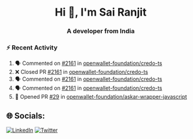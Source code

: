<h1 align="center">Hi 👋, I'm Sai Ranjit</h1>
<h3 align="center">A developer from India</h3>

### :zap: Recent Activity

<!--START_SECTION:activity-->
1. 🗣 Commented on [#2161](https://github.com/openwallet-foundation/credo-ts/pull/2161#issuecomment-2625096659) in [openwallet-foundation/credo-ts](https://github.com/openwallet-foundation/credo-ts)
2. ❌ Closed PR [#2161](https://github.com/openwallet-foundation/credo-ts/pull/2161) in [openwallet-foundation/credo-ts](https://github.com/openwallet-foundation/credo-ts)
3. 🗣 Commented on [#2161](https://github.com/openwallet-foundation/credo-ts/pull/2161#issuecomment-2621452040) in [openwallet-foundation/credo-ts](https://github.com/openwallet-foundation/credo-ts)
4. 🗣 Commented on [#2161](https://github.com/openwallet-foundation/credo-ts/pull/2161#issuecomment-2621450597) in [openwallet-foundation/credo-ts](https://github.com/openwallet-foundation/credo-ts)
5. 💪 Opened PR [#29](https://github.com/openwallet-foundation/askar-wrapper-javascript/pull/29) in [openwallet-foundation/askar-wrapper-javascript](https://github.com/openwallet-foundation/askar-wrapper-javascript)
<!--END_SECTION:activity-->

## 🌐 Socials:
[![LinkedIn](https://img.shields.io/badge/LinkedIn-%230077B5.svg?logo=linkedin&logoColor=white)](https://linkedin.com/in/sairanjit) [![Twitter](https://img.shields.io/badge/Twitter-%231DA1F2.svg?logo=Twitter&logoColor=white)](https://twitter.com/sairanjit_) 
